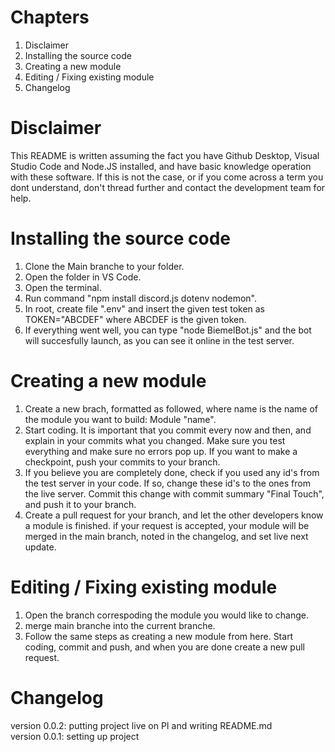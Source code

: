 # Chapters
  1.  Disclaimer
  2.  Installing the source code
  3.  Creating a new module
  4.  Editing / Fixing existing module
  5.  Changelog

# Disclaimer
This README is written assuming the fact you have Github Desktop, Visual Studio Code and Node.JS installed, and have basic knowledge operation with these software.
If this is not the case, or if you come across a term you dont understand, don't thread further and contact the development team for help.

# Installing the source code
  1.  Clone the Main branche to your folder.
  2.  Open the folder in VS Code.
  3.  Open the terminal.
  4.  Run command "npm install discord.js dotenv nodemon".
  5.  In root, create file ".env" and insert the given test token as TOKEN="ABCDEF" where ABCDEF is the given token.
  6.  If everything went well, you can type "node BiemelBot.js" and the bot will succesfully launch, as you can see it online in the test server.

# Creating a new module
  1.  Create a new brach, formatted as followed, where name is the name of the module you want to build: Module "name".
  2.  Start coding. It is important that you commit every now and then, and explain in your commits what you changed. 
      Make sure you test everything and make sure no errors pop up. If you want to make a checkpoint, push your commits to your branch. 
  3.  If you believe you are completely done, check if you used any id's from the test server in your code. 
      If so, change these id's to the ones from the live server. Commit this change with commit summary "Final Touch", and push it to your branch.
  4.  Create a pull request for your branch, and let the other developers know a module is finished.
      if your request is accepted, your module will be merged in the main branch, noted in the changelog, and set live next update.
      
# Editing / Fixing existing module
  1.  Open the branch correspoding the module you would like to change.
  2.  merge main branche into the current branche.
  3.  Follow the same steps as creating a new module from here. Start coding, commit and push, and when you are done create a new pull request. 
    
# Changelog
version 0.0.2: putting project live on PI and writing README.md  
version 0.0.1: setting up project  
